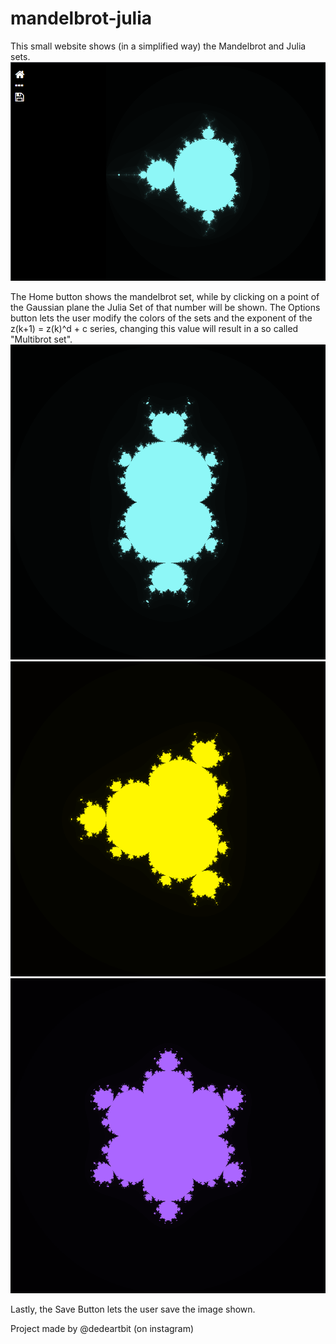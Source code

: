 # mandelbrot-julia

This small website shows (in a simplified way) the Mandelbrot and Julia sets.
![website](./images/website_home.png)

The Home button shows the mandelbrot set, while by clicking on a point of the Gaussian plane the Julia Set of that number will be shown.
The Options button lets the user modify the colors of the sets and the exponent of the z(k+1) = z(k)^d + c series, changing this value will result in a so called "Multibrot set".
![multibrot3](./images/multibrot3.png)
![multibrot4](./images/multibrot4.png)
![multibrot7](./images/multibrot7.png)

Lastly, the Save Button lets the user save the image shown.

Project made by @dedeartbit (on instagram)
